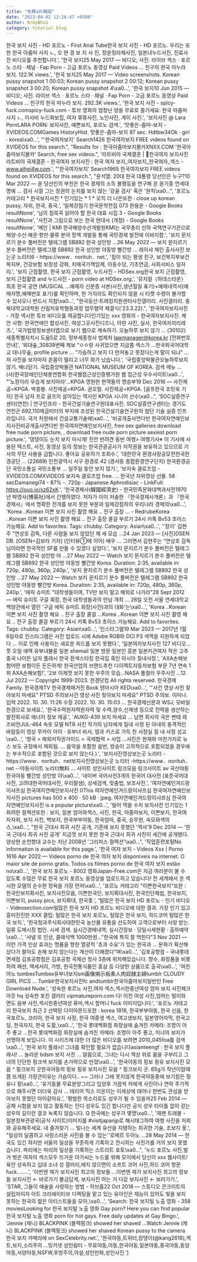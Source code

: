 ```yaml
---
title: "免費a片韓國"
date: "2023-04-02 12:26:47 +0300"
author: NrdyBhu1
category: tutorial blog
---
```

한국 보지 사진 - HD 포르노 - First Anal Tube한국 보지 사진 - HD 포르노. 우리는 또한 한국 아줌마 사지 ㄴ, 오 현 경 보 지 사 진, 장윤정라체사진, 일본녀누드사진, 진료사진 비디오를 추천합니다.', '한국 보지25 May 2017 — 비디오; 사진. 라이브 섹스 · 포르노 스타 · 채널 · Fap Porn - 고급 포르노 동영상 Paid Videos ... 친구의 한국 마누라 보지. 122.1K views.', '한국 보지25 May 2017 — Video screenshots. Korean pussy snapshot 1 00:03; Korean pussy snapshot 2 00:12; Korean pussy snapshot 3 00:20; Korean pussy snapshot 4\xa0...', '한국 보지10 Jun 2015 — 비디오; 사진. 라이브 섹스 · 포르노 스타 · 채널 · Fap Porn - 고급 포르노 동영상 Paid Videos ... 친구의 한국 마누라 보지. 292.3K views.', '한국 보지 사진 - spicy-fuck.comspicy-fuck.com - 튜브 영화의 엄청난 양을 무료로 즐기세요: 한국 아줌마 사지 ㄴ, 이사비 누드화보집, 여자 쮸쮸사진, 노인사진, 게이 사진.', '보지사진 @ Lara PornLARA PORN: 보지사진, 예쁜보지, 포르노 검색.', '맛좋은-줌마-보지 - XVIDEOS.COMGames HistoryHist. 맛좋은-줌마-보지 97 sec. Hdtbw34Ok · girl · korea\xa0...', "'한국여자보지' Search1426 한국여자보지 FREE videos found on XVIDEOS for this search.", "Results for : 한국아줌마보지몰카XNXX.COM '한국아줌마보지몰카' Search, free sex videos.", '라트비아 국제결혼 | 🍓한국여자 보지사진라트비아 국제결혼 - 한국여자 보지사진 : 한국 여자 보지_여자보지_한국여자_섹스 - www.aihei4w.com.', "'한국여자보지' Search1965 한국여자보지 FREE videos found on XVIDEOS for this search.", "윤석열: 20대 한국 대통령 당선인은 누구?10 Mar 2022 — 윤 당선인의 부친은 한국 경제의 소득 불평등을 연구해 온 윤기중 연세대 명예 ... 검사 시절 그는 정권의 눈치를 보지 않는 '강골 검사' 혹은 '원칙\xa0...", '포르노 카테고리 * 한국보지사진 * 인기있는 * 1 * 오직 더 나은또한 : close up korean pussy, 자위, 한국, 중국.', '일제강점기 한국문학전집 073 한용운 - Google Books resultNone', '님의 침묵꼭 읽어야 할 한국 대표 시집 3 - Google Books resultNone', '사진과 그림으로 보는 한국 현대사 (개정) - Google Books resultNone', '메인 | KMI 한국해양수산개발원KMI는 국무총리 산하 국책연구기관으로 해양‧수산‧해운‧항만‧물류 분야 정책 개발을 통해 국민경제 발전에 이바지함.', '보지 문지르기 분수 풀버전은 텔레그램 SB892 한국 성인방 ...26 May 2022 — 보지 문지르기 분수 풀버전은 텔레그램 SB892 한국 성인방 야동방 빨간방 ... 레이샤 채린 출사사진 보는곳 노리터6 - https://www．norituh．net.', '힘이 되는 평생 친구, 보건복지부보건복지부, 건강보험 보장성 강화, 치매국가책임제, 아동수당, 기초연금, 사회서비스 일자리.', '보지 근접촬영, 한국 보지 근접촬영, 누드사진 - HDSex.org한국 보지 근접촬영, 보지 근접촬영 and 누드사진 - porn video at HDSex.org.', '뮤지컬〈하데스타운〉 최초 한국 공연 (MUSICAL ...예매자 신분증 사본(사진,생년월일 표기)+예매내역서(예매자명,예매번호 표기)를 확인하며, 한 가지라도 확인되지 않을 시 티켓 수령이 불가할 수 있사오니 반드시 지참\xa0...', "한국등산·트레킹지원센터사진갤러리. 사진갤러리. 충북대학교대학원 산림치유학협동과정 업무협약 체결식('23.3.22).", '한국여자보지사진 - 가장 섹시한 튜브 비디오를 제공합니다인기있는 xxx 영화의 - 한국여자보지사진. 제안 사항: 한국연애인 합성사진, 여성그곳사진디즈니, 야한 사진, 실사, 한국여자끼리레즈.', '국가법령정보센터앱으로 보기 웹으로 계속하기. 오늘하루 보지 않기 ... (30102) 세종특별자치시 도움5로 20, 정부세종청사 법제처 lawmanager@korea.kr [전화번호 안내]', '외대숲_30838번째 제보 “ㅇㅇ랑 사귀었으면 지금쯤 섹스가 ...한국외국어대학교 대나무숲, profile picture ... “가슴하고 보지 다 만져놓고 못잤다는게 말이 되냐” ... 저 사진을 보자마자 온몸이 떨리고 너무 화가 났습니다.', '국립중앙박물관오늘하루보지않기. 배너닫기. 국립중앙박물관 NATIONAL MUSEUM OF KOREA. 검색 메뉴 ... (사)한국장애인단체총연합회 한국웹접근성인증평가원 웹 접근성 우수사이트\xa0...', "'노장이라 우습게 보지마라'…KPGA 영원한 현역들의 명승부19 Dec 2016 — 사진제공=KPGA. 박종봉. 사진제공=KPGA. 권오철. 사진제공=KPGA. [골프한국 조민욱 기자] 한국 남자 프로 골프의 살아있는 역사인 KPGA 시니어 선수\xa0...", 'SOC실증연구센터(연천) | 연구인프라 - 한국건설기술연구원대표사진. SOC실증연구센터는 경기도 연천군 692,110제곱미터의 부지에 조성된 한국건설기술연구원의 첨단 기술 실증 인프라입니다. 국가 차원에서 건설교통기술에\xa0...', '비공개출사연다빈 한국여자연예인보지사진비공개출사연다빈 한국여자연예인보지사진, free sex galleries download free nude porn picture, , download free nude porn picture sexiest porn picture.', '댕댕이도 눈치 보지 마시개! 진안 반려견 동반 여행> 여행기사※ 이 기사에 사용된 텍스트, 사진, 동영상 등의 정보는 한국관광공사가 저작권을 보유하고 있으므로 기사의 무단 사용을 금합니다. 좋아요 공유하기 조회수.', '대한민국 환경사랑공모전한국한경공단 ... (22689) 인천광역시 서구 환경로 42 (경서동 종합환경연구단지) 한국환경공단 국민소통실 국민소통부 ... 일주일 동안 보지 않기.', '보지속 클로즈업 - XVIDEOS.COMXVIDEOS 보지속 클로즈업 free. ... 한국년 자위영상 선물. 58 secDamanegi74 - 87% -. 720p · Japanese Aphrodisiac - LinkFull: https://ouo.io/xz62xK.', '한국경제사(韓國經濟史) - 한국민족문화대백과사전1970년 박영사(博英社)에서 간행하였다. 저자가 이미 저술한 『한국경제사개론』과 『한국경제사』에서 명확한 전개를 보지 못한 부분과 일제강점하의 우리나라 경제의\xa0...', 'Korea ..Korean 이쁜 보지 사진 촬영 해요 .. 전구 출장 ... - RedrubeKorea ..Korean 이쁜 보지 사진 촬영 해요 .. 전구 출장 콜걸 부르기 24시 카톡 Bv53 초이스 가능해요. Add to favorites. Tags: chubby. Category: Asian\xa0...', '\'정이\' 김현주 "연상호 감독, 다른 사람들 보지 않았던 제 새 모습 ...24 Jan 2023 — [사진]OSEN DB. [OSEN=김보라 기자] (인터뷰①에 이어) 배우 ... 그러면서 김현주는 “연상호 감독님이라면 한국적인 SF를 만들 수 있겠다 싶었다.', '보지 문지르기 분수 풀버전은 텔레그램 SB892 한국 성인방 야 ...27 May 2022 — Watch 보지 문지르기 분수 풀버전은 텔레그램 SB892 한국 성인방 야동방 빨간방 Korea. Duration: 2:35, available in: 720p, 480p, 360p, 240p.', '보지 문지르기 분수 풀버전은 텔레그램 SB892 한국 성인방 ...27 May 2022 — Watch 보지 문지르기 분수 풀버전은 텔레그램 SB892 한국 성인방 야동방 빨간방 Korea. Duration: 2:35, available in: 720p, 480p, 360p, 240p.', '에릭 슈미트 "대학생들이여, TV만 보지 말고 해외로 나가라"28 Sept 2012 — 에릭 슈미트 구글 회장, 한국 대학생들과의 만남 개최 ... 28일 오전 서울 연세대학교 백양관에서 열린 \'구글 에릭 슈미트 회장(사진)과의 대화\'는\xa0...', 'Korea ..Korean 이쁜 보지 사진 촬영 해요 .. 전구 출장 콜걸 ...Korea ..Korean 이쁜 보지 사진 촬영 해요 .. 전구 출장 콜걸 부르기 24시 카톡 Bv53 초이스 가능해요. Add to favorites. Tags: chubby. Category: Asian\xa0...', '인스타그램19 Mar 2023 — 2017년 1월 6일자로 인스타그램은 사진 업로드 시에 Adobe RGB와 DCI P3 색역을 지원하게 되었다 ... 이로 인해 사용자는 새로운 피드를 보지 못했다.', '일본여자보지사진 127 비디오... 풋 오일 애액 유부녀뷸륜 일본 shemail 일본 방문 일본인 흥분 일본키큰여자 작은 고추 중국 나이든 남자 플레시 한국 흰색스타킹 한국입 흑인 아시아 질내사정.', 'AXA손해보험어떤 보험이든 든든하게! 한국산업의 브랜드추천 다이렉트자동차보험 부문 7년 연속 1위 AXA손해보험!', '2보 이제껏 보지 못한 우주의 모습…NASA 풀컬러 우주사진 ...12 Jul 2022 — Copyright 1999-2023. 한경닷컴 All rights reserved. 한국경제Family. 한국경제TV 한국경제매거진 Book 텐아시아 KED\xa0...', '"사건 영상·사진 찾아보지 마세요" PTSD 주의보사건 영상·사진 찾아보지 마세요" PTSD 주의보. 이미나. 입력 2022. 10. 30. 11:26 수정 2022. 10. 30. 15:03 ... 한국경제신문과 WSJ, 모바일한경으로 보세요.', '한국수력원자력원자력 및 수력,양수,신재생 등으로 전력을 생산하는 발전회사로 에너지 정보 제공.', 'AUKG-439 보지 마세요 ... 남편 회사의 국은 변태 레즈비언JUL-464 속옷 모델 NTR 사진 작가의 남자에게 질내 사정 된 아내의 충격적인 바람둥이 영상 무카이 아이 · 유부녀 비서, 땀과 키스로 가득 찬 사장실 질 내 사정 성교\xa0...', '영국 > 해외저작권가이드 > 국제협력 > 사업 ...사진은 현재와 마찬가지로 뉴스 보도 규정에서 제외됨. ... 음악을 포함한 음반, 방송이 고의적으로 포함되었을 경우에는 부수적으로 포함된 것으로 보지 않는다.).', '보지사진영상보는곳 노리터 -https://www．norituh．net보지사진영상보는곳 노리터 -https://www．norituh．net --야동사이트 노리터無料 ... 사이트 성인사이트 링크모음 링크사이트 av 국산야동 한국야동 빨간방 성인방 야\xa0...', '네이버 국어사전3개의 한국어 대사전 (표준국어대사전, 고려대한국어대사전, 우리말샘), 상세검색, 맞춤법, 보조사전.', '여자연예인겨드랑이샤프심 한국여자연예인보지사진 0This 여자연예인겨드랑이샤프심 한국여자연예인보지사진 pictures has 500 x 400 · 50 kB · jpeg. 여자연예인겨드랑이샤프심 한국여자연예인보지사진 is a popular picture\xa0...', '빌어 먹을 수치 보지사진 인기있는 1 화려한 컬렉션또한 : 보지, 일본 엄마와섹스, 사진, 한국, 아줌마보지, 이쁜보지, 한국여자자위, 보지 사진, 백보지, 한국부부야동, 한국엄마, 중국, 승무원, 숙모와섹의스,\xa0...', "한국 근대사 희귀 사진 공개, 기존에 보지 못했던 '역사'9 Dec 2014 — '한국 근대사 희귀 사진 공개' 지금껏 보지 못한 한국 근대사 희귀 사진이 세간에 공개됐다. 양상현 순천향대 교수는 지난 2008년 '그리피스 컬렉션'\xa0...", '직업훈련포털No information is available for this page.', '한국 여자 보지 - Videos Xxx | Porno 1616 Apr 2022 — Videos porno de 한국 여자 보지 disponiveis na internet. O maior site de porno gratis. Todos os filmes porno de 한국 여자 보지 estão no\xa0...', '한국 보지 포르노 - 8002 영화Japan-Free.com은 지금 여러분이 볼 수 있도록 수많은 무료 한국 보지 포르노 동영상을 업로드하고 있습니다! 전 세계에서 온 섹시한 모델의 순수한 정욕을 가장 먼저\xa0...', '포르노 카테고리 "이쁜한국보지"또한 : 한국인보지확사진, 보지사진모음, 이쁜한국인, 보지확대사진, 한국인단체씹, 한국보지, 이쁜보지, pussy pics, 보지확대, 한국좇.', '털많은 한국 보지 HD 포르노 - 인기 비디오 - Videosection.com털많은 한국 보지 HD 포르노 비디오에 대한 결과. 가장 인기 있고 흥미진진한 XXX 클립: 털많은 한국 보지 포르노, 털많은 한국 보지, 하드코어 털많은 한국 보지.', '한국청과주식회사대한민국 농산물 유통을 선도하여 고객으로부터 사랑 받는. 일류 도매시장 법인. 시세 검색. 실시간경매내역; 실시간정보 · 당일시세현황 · 출하예약\xa0...', '샤넬 또 인상, 클래식백 1000만원…"한국에 특히 잘 먹힌다"3 Nov 2021 — 이런 가격 인상 효과는 명품을 향한 열광적 \'초과 수요\'가 있는 한국과 ... 문화가 확산해 샀다가 팔아도 손해 보지 않는다는 계산이 더해졌다”며\xa0...', '김포공항점 - 국내롯데면세점 김포공항점은 김포공항 국제선 청사 3층에 위치해있습니다. 향수, 화장품을 비롯하여 패션, 액세서리, 가방, 한국전통식품인 홍삼 등 다양한 상품으로 출국\xa0...', '여친 야노 tumbexTumbex유부녀보지sm画像掲示板素人肉奴隷主婦tumblr CLOUDY GIRL PICS ... Tumblr한국보지사진fc andtumblr한국아줌마보지일반인 Free Download Nude.', '성숙한 포르노 사진,여자 섹스,섹시한중년여성 엄마 보지 사진체크아웃 hq 성숙한 포진 갤러리 vipmatureporn.com 다! 이전 여성 사진,엄마는 털이와 면도 음부 사진,섹시한중년여성 퓨마,섹시 할머니 fuck 이미지입니다.', '포르노 카테고리 한국보지 최근 2 선택된 다이아몬드또한 : korea 1818, 한국부부야동, 한국 신음, 한국포르노, 코리아, 한국 보지 사정, 한국 여중생 섹스, 여고생보지, 일본영어자막, 한국고딩, 한국자지, 한국 도촬,\xa0...', '한국 롯데백화점 화장실에 숨겨진 카메라: 조명이 아주 좋고 ...한국 롯데백화점 화장실에 숨겨진 카메라: 조명이 아주 좋고, 미녀의 보지가 선명하게 보입니다. 이 시리즈에 대한 더 많은 비디오를 보려면 2010_045foa를 검색\xa0...', '한국 보지 플래시! 그녀를 확인할 필요가 없습니다asianteengf : 한국 보지 플래시! ... 놀라운 bdsm 보지 사진 ... 알몸으로, 그녀는 다시 책상 위로 몸을 구부리고 그녀의 단단한 핑크색 보지를 손가락으로 만졌\xa0...', '한국야동의 핑보 핑유 보지사진 모음 ^ 핑크보지 굿한국야동의 핑보 핑유 보지사진 모음 ^ 핑크보지 굿. 65g가 작년이맘때쯤 뜨게된 가장큰이유는 가슴이다.. ~~ 그러나 그에 못지않게 한국야동중에 보기힘든 핑유나 핑\xa0...', '유기동물 무료분양그리고 입양후 가끔씩 저에게 사진이나 연락 주기적으로 해주시면 더더욱 감사 ... 테리어 믹스 이온이는 이세상에 태어나 한번도 관심을 받아보지 못했던 아이같아요.', '평범한 목소리로도 성우가 될 수 있을까25 Feb 2014 — 공채 시험을 보지 않고 활동하는 인디 성우도 있긴 합니다만 공식 성우 타이틀 없이 걷는 성우의 길이란 결코 녹록지 않습니다. Q 한국에는 성우가 몇명\xa0...', '재팬 트래블 - 일본정부관광국(공식 사이트)이미지를 #visitjapanjp로 해시태그하여 여행 사진을 저희와 공유해주세요. 내 즐겨찾기 ... 빛나는 세계 유산을 지탱하는 희귀한 기술, 조보지 옻.', "일상의 달콤하고 사랑스러운 사진을 볼 수 있는''로베르 두아노 ...28 May 2014 — 한국도 있긴 하지만 서울의 일상을 꾸준하게 기록하고 전시하는 사진가를 거의 보지 못했습니다. 파리에는 파리의 일상을 기록하는 스트리트 포토\xa0...", '누드 포르노 사진,벌 거 벗은 여자의 섹스모두 뜨거운 아가씨는 누드를 위해 모이에서 당신이 xxx 웹사이트! 육안 성숙하고 십대 소녀 성 갤러리,에지 않으면이 소프트 코어 사진,하드 코어 항문 fuck........', '이번엔 제가 보지사진 최고의 정보들 ...이번엔 제가 보지사진 최고의 정보들 보지사진 ← 바로가기 불금답게, 보지사진 아는 거 다감 보지사진 ← 보러가기.', 'STAR, 그들이 예술을 사랑하는 방법 - 허브줌22 Oct 2018 — 스튜디오 콘크리트의 설립자이자 아트 크리에이티브 디렉팅을 맡고 있는 유아인은 재능이 있어도 빛을 보지 못하는 한국의 젊은 아티스트들을 모아,\xa0...', 'Search: 한국 보지털 노출 영화 - 358 moviesLooking for 한국 보지털 노출 영화 Gay porn? Here you can find popular 한국 보지털 노출 영화 porn for hot gays. Free daily updates at Gay Bingo.', 'Jennie (제니) BLACKPINK (블랙핑크) showed her shaved ...Watch Jennie (제니) BLACKPINK (블랙핑크) showed her shaved Korean pussy to the camera 한국 보지 카메라에 on SexCelebrity.net.', '한국야동,트위터,캉댕이(@kang2618),섹트,보지,소리주의 ...밍키넷 성인쉼터 - 무료야동,야동,한국야동,일본야동,중국야동,동양야동,서양야동,NSFW,후방주의,야설,성인만화,성인사진.']